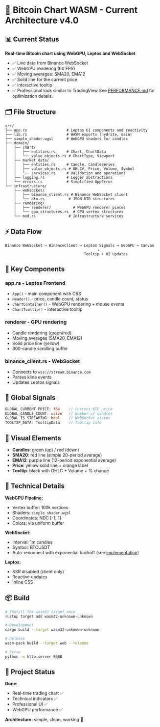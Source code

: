 # 🦀 Bitcoin Chart WASM - Current Architecture v4.0

## 📊 Current Status

**Real-time Bitcoin chart using WebGPU, Leptos and WebSocket**

- ✅ Live data from Binance WebSocket
- ✅ WebGPU rendering (60 FPS)
- ✅ Moving averages: SMA20, EMA12
- ✅ Solid line for the current price
- ✅ Interactive tooltip
- ✅ Professional look similar to TradingView
See [PERFORMANCE.md](./PERFORMANCE.md) for optimization details.

## 🗂️ File Structure

```
src/
├── app.rs                  # Leptos UI components and reactivity
├── lib.rs                  # WASM exports (hydrate, main)
├── simple_shader.wgsl      # WebGPU shaders for candles
├── domain/
│   ├── chart/
│   │   ├── entities.rs     # Chart, ChartData
│   │   └── value_objects.rs # ChartType, Viewport
│   ├── market_data/
│   │   ├── entities.rs     # Candle, CandleSeries
│   │   ├── value_objects.rs # OHLCV, Price, Volume, Symbol
│   │   └── services.rs     # Validation and operations
│   ├── logging.rs          # Logger abstractions
│   └── errors.rs           # Simplified AppError
└── infrastructure/
    ├── websocket/
    │   ├── binance_client.rs # Binance WebSocket client
    │   └── dto.rs           # JSON DTO structures
    ├── rendering/
    │   ├── renderer/          # WebGPU renderer pieces
    │   └── gpu_structures.rs  # GPU vertex structures
    └── mod.rs               # Infrastructure services
```

## ⚡ Data Flow

```
Binance WebSocket → BinanceClient → Leptos Signals → WebGPU → Canvas
                                          ↓
                                    Tooltip + UI Updates
```

## 🧩 Key Components

### **app.rs - Leptos Frontend**
- `App()` - main component with CSS
- `Header()` - price, candle count, status
- `ChartContainer()` - WebGPU rendering + mouse events
- `ChartTooltip()` - interactive tooltip

### **renderer** - GPU rendering
- Candle rendering (green/red)
- Moving averages (SMA20, EMA12)
- Solid price line (yellow)
- 300-candle scrolling buffer

### **binance_client.rs - WebSocket**
- Connects to `wss://stream.binance.com`
- Parses kline events
- Updates Leptos signals

## 📡 Global Signals

```rust
GLOBAL_CURRENT_PRICE: f64    // Current BTC price
GLOBAL_CANDLE_COUNT: usize   // Number of candles
GLOBAL_IS_STREAMING: bool    // WebSocket status
TOOLTIP_DATA: TooltipData    // Tooltip info
```

## 🎨 Visual Elements

- **Candles**: green (up) / red (down)
- **SMA20**: red line (simple 20-period average)
- **EMA12**: purple line (12-period exponential average)
- **Price**: yellow solid line + orange label
- **Tooltip**: black with OHLC + Volume + % change

## 🔧 Technical Details

**WebGPU Pipeline:**
- Vertex buffer: 100k vertices
- Shaders: `simple_shader.wgsl`
- Coordinates: NDC [-1, 1]
- Colors: via uniform buffer

**WebSocket:**
- Interval: 1m candles
- Symbol: BTCUSDT
- Auto-reconnect with exponential backoff (see [implementation](src/infrastructure/websocket/binance_client.rs#L146-L223))

**Leptos:**
- SSR disabled (client only)
- Reactive updates
- Inline CSS

## 📦 Build

```bash
# Install the wasm32 target once
rustup target add wasm32-unknown-unknown

# Development
cargo build --target wasm32-unknown-unknown

# Release
wasm-pack build --target web --release

# Serve
python -m http.server 8080
```

## 🎯 Project Status

**Done:**
- Real-time trading chart ✅
- Technical indicators ✅
- Professional UI ✅
- WebGPU performance ✅

**Architecture:** simple, clean, working 🚀
